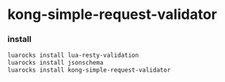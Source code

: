 # kong-simple-request-validator

### install

```bash
luarocks install lua-resty-validation
luarocks install jsonschema
luarocks install kong-simple-request-validator

```